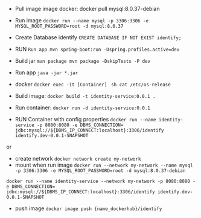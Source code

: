 
- Pull image
image docker: docker pull mysql:8.0.37-debian 

- Run image
`docker run --name mysql -p 3306:3306 -e MYSQL_ROOT_PASSWORD=root -d mysql:8.0.37`
- Create Database identify
`CREATE DATABASE IF NOT EXIST identify;`
- RUN 
`Run app mvn spring-boot:run -Dspring.profiles.active=dev`

- Build jar 
`mvn package mvn package -DskipTests -P dev`

- Run app 
`java -jar *.jar`

- docker 
`docker exec -it [Container] ` `sh cat /etc/os-release`

- Build image:
`docker build -t identity-service:0.0.1 . `

- Run container: 
`docker run -d identity-service:0.0.1`

- RUN Container with config properties 
`docker run --name identity-service -p 8080:8080 -e DBMS_CONNECTION= jdbc:mysql://${DBMS_IP_CONNECT:localhost}:3306/identify identify.dev-0.0.1-SNAPSHOT`

or

- create network 
`docker network create my-network` 
- mount when run image 
`docker run --network my-network --name mysql -p 3306:3306 -e MYSQL_ROOT_PASSWORD=root -d mysql:8.0.37-debian`

`docker run --name identity-service --network my-network -p 8080:8080 -e DBMS_CONNECTION= jdbc:mysql://${DBMS_IP_CONNECT:localhost}:3306/identify identify.dev-0.0.1-SNAPSHOT`

- push image 
`docker image push {name_dockerhub}/identify`
